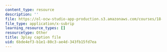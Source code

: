 ```yaml
---
content_type: resource
description: ''
file: https://ol-ocw-studio-app-production.s3.amazonaws.com/courses/18-03sc-differential-equations-fall-2011/6bde4ef3b1e180c3ae4d343fb15fd7ea_2-5oq-igwtU.srt
file_type: application/x-subrip
learning_resource_types: []
resourcetype: Other
title: 3play caption file
uid: 6bde4ef3-b1e1-80c3-ae4d-343fb15fd7ea
---
```

